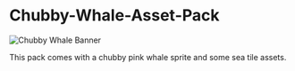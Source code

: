 # Chubby-Whale-Asset-Pack
![Chubby Whale Banner](/Chubby-Whale-Asset-Pack/_banner_.gif)

This pack comes with a chubby pink whale sprite and some sea tile assets.
